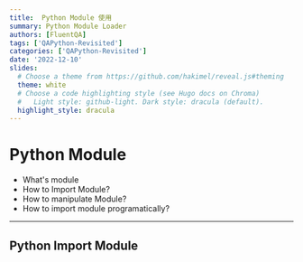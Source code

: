 ```yaml
---
title:  Python Module 使用
summary: Python Module Loader
authors: [FluentQA]
tags: ['QAPython-Revisited']
categories: ['QAPython-Revisited']
date: '2022-12-10'
slides:
  # Choose a theme from https://github.com/hakimel/reveal.js#theming
  theme: white
  # Choose a code highlighting style (see Hugo docs on Chroma)
  #   Light style: github-light. Dark style: dracula (default).
  highlight_style: dracula
---
```


# Python Module

- What's module
- How to Import Module?
- How to manipulate Module?
- How to import module programatically?

---

## Python Import Module


